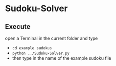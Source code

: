 # Sudoku-Solver

## Execute
open a Terminal in the current folder and type
- `cd example sudokus`
- `python ../Sudoku-Solver.py`
- then type in the name of the example sudoku file

